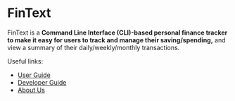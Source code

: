# FinText

FinText is a **Command Line Interface (CLI)-based personal finance tracker to make it easy for users to track and manage
their saving/spending,** and view a summary of their daily/weekly/monthly transactions.

Useful links:
* [User Guide](UserGuide.md)
* [Developer Guide](DeveloperGuide.md)
* [About Us](AboutUs.md)

